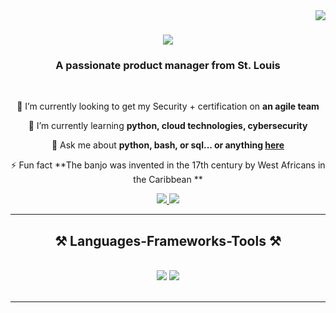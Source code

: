 <img align="right" src="https://visitor-badge.laobi.icu/badge?page_id=Twila.Armstrong" />

<h1 align="center">
    <img src="https://readme-typing-svg.herokuapp.com/?font=Righteous&size=35&center=true&vCenter=true&width=500&height=70&duration=4000&lines=Hi+There!+👋;+I'm+Twila+Armstrong!;" />
</h1>

<h3 align="center">A passionate product manager from St. Louis</h3>

<br/>

<div align="center">
 
 🔭 I’m currently looking to get my Security + certification on **an agile team**
 
 🌱 I’m currently learning **python, cloud technologies, cybersecurity**

💬 Ask me about **python, bash, or sql... or anything [here](https://github.com/tca1275/SouthernGirl)**

⚡ Fun fact **The banjo was invented in the 17th century by West Africans in the Caribbean **

 </div>
 
<div align="center"> 
  <a href="mailto:tca1275@gmail.com">
    <img src="https://img.shields.io/badge/Gmail-333333?style=for-the-badge&logo=gmail&logoColor=red" />
  </a>
  <a href="https://linkedin.com/in/twila-a-3492ab224" target="_blank">
    <img src="https://img.shields.io/badge/LinkedIn-0077B5?style=for-the-badge&logo=linkedin&logoColor=white" target="_blank" />
  </a>

  </a>
</div>

 <hr/>
 
<h2 align="center">⚒️ Languages-Frameworks-Tools ⚒️</h2>
<br/>
<div align="center">
    <img src="https://skillicons.dev/icons?i=vscode,github,bash,git" />
    <img src="https://skillicons.dev/icons?i=java,python,mysql,aws,azure" /><br>
</div>

<br/>
<hr/>
